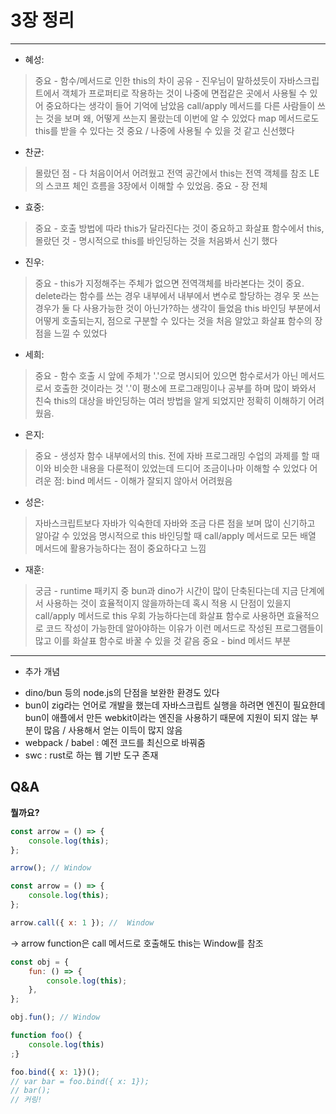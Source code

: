 # 3장 정리

---

- 혜성:
> 중요 - 함수/메서드로 인한 this의 차이
> 공유 - 진우님이 말하셨듯이 자바스크립트에서 객체가 프로퍼티로 작용하는 것이 나중에 면접같은 곳에서 사용될 수 있어 중요하다는 생각이 들어 기억에 남았음
> call/apply 메서드를 다른 사람들이 쓰는 것을 보며 왜, 어떻게 쓰는지 몰랐는데 이번에 알 수 있었다
> map 메서드로도 this를 받을 수 있다는 것 중요 / 나중에 사용될 수 있을 것 같고 신선했다

- 찬균:
> 몰랐던 점 - 다 처음이어서 어려웠고 전역 공간에서 this는 전역 객체를 참조 LE의 스코프 체인 흐름을 3장에서 이해할 수 있었음. 
> 중요 - 장 전체

- 효중:
> 중요 - 호출 방법에 따라 this가 달라진다는 것이 중요하고 화살표 함수에서 this, 
> 몰랐던 것 - 명시적으로 this를 바인딩하는 것을 처음봐서 신기 했다

- 진우:
> 중요 - this가 지정해주는 주체가 없으면 전역객체를 바라본다는 것이 중요. 
> delete라는 함수를 쓰는 경우 내부에서 내부에서 변수로 할당하는 경우 못 쓰는 경우가 둘 다 사용가능한 것이 아닌가?하는 생각이 들었음
> this 바인딩 부분에서 어떻게 호출되는지, 점으로 구분할 수 있다는 것을 처음 알았고 화살표 함수의 장점을 느낄 수 있었다

- 세희:
> 중요 - 함수 호출 시 앞에 주체가 '.'으로 명시되어 있으면 함수로서가 아닌 메서드로서 호출한 것이라는 것
> '.'이 평소에 프로그래밍이나 공부를 하며 많이 봐와서 친숙
> this의 대상을 바인딩하는 여러 방법을 알게 되었지만 정확히 이해하기 어려웠음.

- 은지:
> 중요 - 생성자 함수 내부에서의 this. 전에 자바 프로그래밍 수업의 과제를 할 때 이와 비슷한 내용을 다룬적이 있었는데 드디어 조금이나마 이해할 수 있었다
> 어려운 점: bind 메서드 - 이해가 잘되지 않아서 어려웠음
>

- 성은:
> 자바스크립트보다 자바가 익숙한데 자바와 조금 다른 점을 보며 많이 신기하고 알아갈 수 있었음
> 명시적으로 this 바인딩할 때 call/apply 메서드로 모든 배열 메서드에 활용가능하다는 점이 중요하다고 느낌

- 재훈:
> 궁금 - runtime 패키지 중 bun과 dino가 시간이 많이 단축된다는데 지금 단계에서 사용하는 것이 효율적이지 않을까하는데 혹시 적용 시 단점이 있을지
> call/apply 메서드로 this 우회 가능하다는데 화살표 함수로 사용하면 효율적으로 코드 작성이 가능한데 알아야하는 이유가 이런 메서드로 작성된 프로그램들이 많고 이를 화살표 함수로 바꿀 수 있을 것 같음
> 중요 - bind 메서드 부분

---

- 추가 개념
+ dino/bun 등의 node.js의 단점을 보완한 환경도 있다
+ bun이 zig라는 언어로 개발을 했는데 자바스크립트 실행을 하려면 엔진이 필요한데 bun이 애플에서 만든 webkit이라는 엔진을 사용하기 때문에 지원이 되지 않는 부분이 많음 / 사용해서 얻는 이득이 많지 않음
+ webpack / babel : 예전 코드를 최신으로 바꿔줌 
+ swc : rust로 하는 웹 기반 도구 존재

## Q&A

**뭘까요?**

```js
const arrow = () => {
    console.log(this);
};

arrow(); // Window
```

```js
const arrow = () => {
    console.log(this);
};

arrow.call({ x: 1 }); //  Window
```

→ arrow function은 call 메서드로 호출해도 this는 Window를 참조

```js
const obj = {
    fun: () => {
        console.log(this);
    },
};

obj.fun(); // Window
```

```js
function foo() {
    console.log(this)
;}

foo.bind({ x: 1})();
// var bar = foo.bind({ x: 1});
// bar();
// 커링!
```
